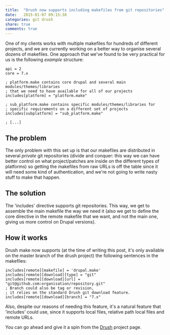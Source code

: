 ```yaml
---
title:  "Drush now supports including makefiles from git repositories"
date:   2015-01-07 09:15:38
categories: git drush
share: true
comments: true
---
```


One of my clients works with multiple makefiles for hundreds of different projects, and we are currently working on a better way to organise several dozens of makefiles. One approach that we've found to be very practical for us is the following _example_ structure:

```
api = 2
core = 7.x

; platform.make contains core drupal and several main modules/themes/libraries
; that we need to have available for all of our projects
includes[platform] = "platform.make"

; sub_platform.make contains specific modules/themes/libraries for
; specific requirements on a different set of projects
includes[subplatform] = "sub_platform.make"

; [...]
```

## The problem
The only problem with this set up is that our makefiles are distributed in several *private* git repositories (divide and conquer: this way we can have better control on what project/patches are inside on the different types of platforms) so getting the makefiles from raw URLs is off the table since it will need some kind of authentication, and we're not going to write nasty stuff to make that happen.

## The solution
The 'includes' directive supports git repositories. This way, we get to assemble the main makefile the way we need it (also we get to define the core directive in the remote makefile that we want, and not the main one, giving us more control on Drupal versions).

## How it works
Drush make now supports (at the time of writing this post, it's only available on the master branch of the drush project) the following sentences in the makefiles:

```
includes[remote][makefile] = 'drupal.make'
includes[remote][download][type] = "git"
includes[remote][download][url] = "git@github.com:organisation/repository.git"
; Branch could also be tag or revision,
; it relies on the standard Drush git download feature.
includes[remote][download][branch] = "7.x"
```

Also, despite our reasons of needing this feature, it's a natural feature that 'includes' could use, since it supports local files, relative path local files and remote URLs.

You can go ahead and give it a spin from the [Drush](https://github.com/drush-ops/drush) project page.

